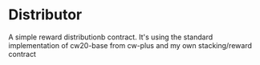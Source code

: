 # Distributor

A simple reward distributionb contract. It's using the standard implementation of cw20-base
from cw-plus and my own stacking/reward contract



